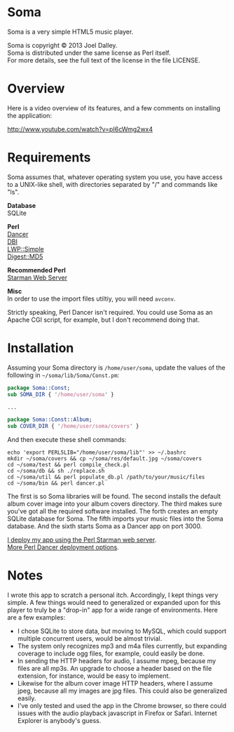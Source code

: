 Soma
====

Soma is a very simple HTML5 music player.

Soma is copyright &copy; 2013 Joel Dalley.<br/>
Soma is distributed under the same license as Perl itself.<br/>
For more details, see the full text of the license in the file LICENSE.


Overview
========

Here is a video overview of its features, and a few comments on installing the application:

http://www.youtube.com/watch?v=pI6cWmg2wx4


Requirements
============

Soma assumes that, whatever operating system you use, you have access to a UNIX-like shell, with directories separated by "/" and commands like "ls".

**Database**<br/>
SQLite

**Perl**<br/>
[Dancer](http://www.perldancer.org/)<br/>
[DBI](http://search.cpan.org/dist/DBI/DBI.pm)<br/>
[LWP::Simple](http://search.cpan.org/~gaas/libwww-perl-6.05/lib/LWP/Simple.pm)<br/>
[Digest::MD5](http://search.cpan.org/~gaas/Digest-MD5-2.52/MD5.pm)<br/>

**Recommended Perl**<br/>
[Starman Web Server](http://search.cpan.org/~miyagawa/Starman-0.1000/lib/Starman.pm)

**Misc**<br/>
In order to use the import files utiltiy, you will need `avconv`.

Strictly speaking, Perl Dancer isn't required. You could use Soma as an Apache CGI script, for example, but I don't recommend doing that.


Installation
============

Assuming your Soma directory is `/home/user/soma`, update the values of the following in `~/soma/lib/Soma/Const.pm`:

```perl
package Soma::Const;
sub SOMA_DIR { '/home/user/soma' }

...

package Soma::Const::Album;
sub COVER_DIR { '/home/user/soma/covers' }
```

And then execute these shell commands:

```
echo 'export PERL5LIB="/home/user/soma/lib"' >> ~/.bashrc
mkdir ~/soma/covers && cp ~/soma/res/default.jpg ~/soma/covers
cd ~/soma/test && perl compile_check.pl
cd ~/soma/db && sh ./replace.sh
cd ~/soma/util && perl populate_db.pl /path/to/your/music/files
cd ~/soma/bin && perl dancer.pl
```

The first is so Soma libraries will be found. The second installs the default album cover image into your album covers directory. The third makes sure you've got all the required software installed. The forth creates an empty SQLite database for Soma. The fifth imports your music files into the Soma database. And the sixth starts Soma as a Dancer app on port 3000.

[I deploy my app using the Perl Starman web server](https://github.com/joeldalley/Soma/blob/master/bin/restart.sh).<br/>
[More Perl Dancer deployment options](http://search.cpan.org/dist/Dancer/lib/Dancer/Deployment.pod).

Notes
=====

I wrote this app to scratch a personal itch. Accordingly, I kept things very simple. A few things would need to generalized or expanded upon for this player to truly be a "drop-in" app for a wide range of environments. Here are a few examples:

 - I chose SQLite to store data, but moving to MySQL, which could support multiple concurrent users, would be almost trivial.
 - The system only recognizes mp3 and m4a files currently, but expanding coverage to include ogg files, for example, could easily be done.
 - In sending the HTTP headers for audio, I assume mpeg, because my files are all mp3s. An upgrade to choose a header based on the file extension, for instance, would be easy to implement. 
 - Likewise for the album cover image HTTP headers, where I assume jpeg, because all my images are jpg files. This could also be generalized easily.
 - I've only tested and used the app in the Chrome browser, so there could issues with the audio playback javascript in Firefox or Safari. Internet Explorer is anybody's guess.
